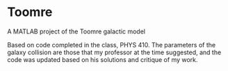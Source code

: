 # Toomre
A MATLAB project of the Toomre galactic model

Based on code completed in the class, PHYS 410. The parameters of the galaxy collision are those that my professor at the time suggested, and the code was updated based
on his solutions and critique of my work.

